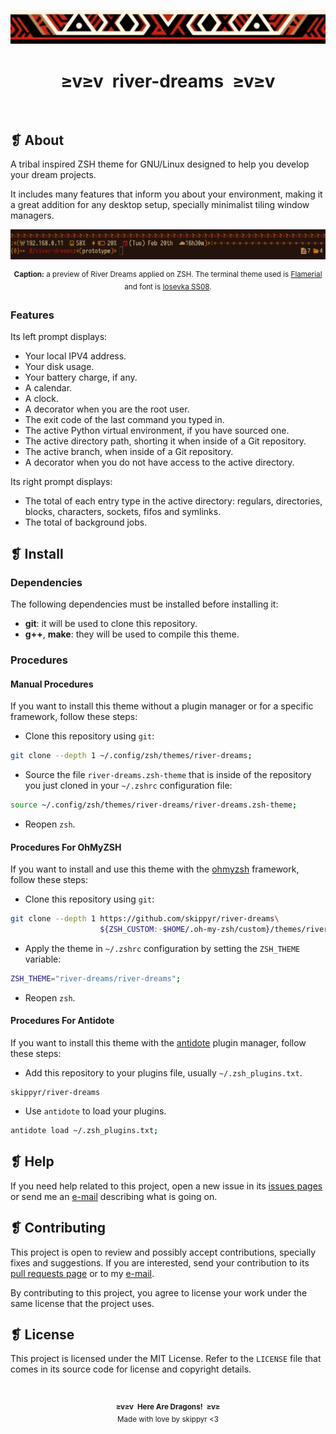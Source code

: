 <p align="center">
    <img alt="" src="assets/ornament.webp" />
</p>
<h1 align="center">≥v≥v&ensp;river-dreams&ensp;≥v≥v</h1>
<p align="center">
    <img alt="" src="https://img.shields.io/github/license/skippyr/river-dreams?style=plastic&label=%E2%89%A5%20license&labelColor=%2324130e&color=%23b8150d" />
    &nbsp;
    <img alt="" src="https://img.shields.io/github/v/tag/skippyr/river-dreams?style=plastic&label=%E2%89%A5%20tag&labelColor=%2324130e&color=%23b8150d" />
    &nbsp;
    <img alt="" src="https://img.shields.io/github/commit-activity/t/skippyr/river-dreams?style=plastic&label=%E2%89%A5%20commits&labelColor=%2324130e&color=%23b8150d" />
    &nbsp;
    <img alt="" src="https://img.shields.io/github/stars/skippyr/river-dreams?style=plastic&label=%E2%89%A5%20stars&labelColor=%2324130e&color=%23b8150d" />
</p>

## ❡ About

A tribal inspired ZSH theme for GNU/Linux designed to help you develop your dream projects.

It includes many features that inform you about your environment, making it a great addition for any desktop setup, specially minimalist tiling window managers.

<p align="center">
    <img alt="" src="assets/preview.webp" />
</p>
<p align="center"><sup><strong>Caption:</strong> a preview of River Dreams applied on ZSH. The terminal theme used is <a href="https://github.com/skippyr/flamerial">Flamerial</a> and font is <a href="https://github.com/be5invis/Iosevka">Iosevka SS08</a>.</sup></p>

### Features

Its left prompt displays:

- Your local IPV4 address.
- Your disk usage.
- Your battery charge, if any.
- A calendar.
- A clock.
- A decorator when you are the root user.
- The exit code of the last command you typed in.
- The active Python virtual environment, if you have sourced one.
- The active directory path, shorting it when inside of a Git repository.
- The active branch, when inside of a Git repository.
- A decorator when you do not have access to the active directory.

Its right prompt displays:

- The total of each entry type in the active directory: regulars, directories, blocks, characters, sockets, fifos and symlinks.
- The total of background jobs.

## ❡ Install

### Dependencies

The following dependencies must be installed before installing it:

- **git**: it will be used to clone this repository.
- **g++**, **make**: they will be used to compile this theme.

### Procedures

#### Manual Procedures

If you want to install this theme without a plugin manager or for a specific framework, follow these steps:

- Clone this repository using `git`:

```sh
git clone --depth 1 ~/.config/zsh/themes/river-dreams;
```

- Source the file `river-dreams.zsh-theme` that is inside of the repository you just cloned in your `~/.zshrc` configuration file:

```zsh
source ~/.config/zsh/themes/river-dreams/river-dreams.zsh-theme;
```

- Reopen `zsh`.

#### Procedures For OhMyZSH

If you want to install and use this theme with the [ohmyzsh](https://github.com/ohmyzsh/ohmyzsh) framework, follow these steps:

- Clone this repository using `git`:

```sh
git clone --depth 1 https://github.com/skippyr/river-dreams\
                    ${ZSH_CUSTOM:-$HOME/.oh-my-zsh/custom}/themes/river-dreams;
```

- Apply the theme in `~/.zshrc` configuration by setting the `ZSH_THEME` variable:

```zsh
ZSH_THEME="river-dreams/river-dreams";
```

- Reopen `zsh`.

#### Procedures For Antidote

If you want to install this theme with the [antidote](https://github.com/mattmc3/antidote) plugin manager, follow these steps:

- Add this repository to your plugins file, usually `~/.zsh_plugins.txt`.

```
skippyr/river-dreams
```

- Use `antidote` to load your plugins.

```zsh
antidote load ~/.zsh_plugins.txt;
```

## ❡ Help

If you need help related to this project, open a new issue in its [issues pages](https://github.com/skippyr/riverdreams/issues) or send me an [e-mail](mailto:skippyr.developer@gmail.com) describing what is going on.

## ❡ Contributing

This project is open to review and possibly accept contributions, specially fixes and suggestions. If you are interested, send your contribution to its [pull requests page](https://github.com/skippyr/riverdreams/pulls) or to my [e-mail](mailto:skippyr.developer@gmail.com).

By contributing to this project, you agree to license your work under the same license that the project uses.

## ❡ License

This project is licensed under the MIT License. Refer to the `LICENSE` file that comes in its source code for license and copyright details.

&ensp;
<p align="center"><sup><strong>≥v≥v&ensp;Here Are Dragons!&ensp;≥v≥</strong><br />Made with love by skippyr <3</sup></p>
